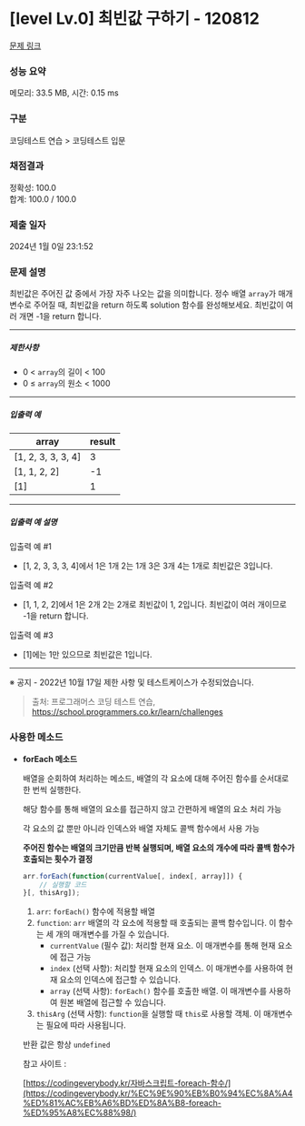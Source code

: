 # [level Lv.0] 최빈값 구하기 - 120812 

[문제 링크](https://school.programmers.co.kr/learn/courses/30/lessons/120812?language=javascript) 

### 성능 요약

메모리: 33.5 MB, 시간: 0.15 ms

### 구분

코딩테스트 연습 > 코딩테스트 입문

### 채점결과

정확성: 100.0<br/>합계: 100.0 / 100.0

### 제출 일자

2024년 1월 0일 23:1:52

### 문제 설명

<p>최빈값은 주어진 값 중에서 가장 자주 나오는 값을 의미합니다. 정수 배열 <code>array</code>가 매개변수로 주어질 때, 최빈값을 return 하도록 solution 함수를 완성해보세요. 최빈값이 여러 개면 -1을 return 합니다.</p>

<hr>

<h5>제한사항</h5>

<ul>
<li>0 &lt; <code>array</code>의 길이 &lt; 100</li>
<li>0&nbsp;≤&nbsp;<code>array</code>의 원소 &lt; 1000</li>
</ul>

<hr>

<h5>입출력 예</h5>
<table class="table">
        <thead><tr>
<th>array</th>
<th>result</th>
</tr>
</thead>
        <tbody><tr>
<td>[1, 2, 3, 3, 3, 4]</td>
<td>3</td>
</tr>
<tr>
<td>[1, 1, 2, 2]</td>
<td>-1</td>
</tr>
<tr>
<td>[1]</td>
<td>1</td>
</tr>
</tbody>
      </table>
<hr>

<h5>입출력 예 설명</h5>

<p>입출력 예 #1</p>

<ul>
<li>[1, 2, 3, 3, 3, 4]에서 1은 1개 2는 1개 3은 3개 4는 1개로 최빈값은 3입니다.</li>
</ul>

<p>입출력 예 #2</p>

<ul>
<li>[1, 1, 2, 2]에서 1은 2개 2는 2개로 최빈값이 1, 2입니다. 최빈값이 여러 개이므로 -1을 return 합니다.</li>
</ul>

<p>입출력 예 #3</p>

<ul>
<li>[1]에는 1만 있으므로 최빈값은 1입니다.</li>
</ul>

<hr>

<p>※ 공지 - 2022년 10월 17일 제한 사항 및 테스트케이스가 수정되었습니다.</p>


> 출처: 프로그래머스 코딩 테스트 연습, https://school.programmers.co.kr/learn/challenges
>
### 사용한 메소드
- **forEach 메소드**
    
    배열을 순회하여 처리하는 메소드, 배열의 각 요소에 대해 주어진 함수를 순서대로 한 번씩 실행한다.
    
    해당 함수를 통해 배열의 요소를 접근하지 않고 간편하게 배열의 요소 처리 가능
    
    각 요소의 값 뿐만 아니라 인덱스와 배열 자체도 콜백 함수에서 사용 가능
    
    **주어진 함수는 배열의 크기만큼 반복 실행되며, 배열 요소의 개수에 따라 콜백 함수가 호출되는 횟수가 결정**
    
    ```jsx
    arr.forEach(function(currentValue[, index[, array]]) {
        // 실행할 코드
    }[, thisArg]);
    ```
    
    1. `arr`: `forEach()` 함수에 적용할 배열
    2. `function`: `arr` 배열의 각 요소에 적용할 때 호출되는 콜백 함수입니다. 이 함수는 세 개의 매개변수를 가질 수 있습니다.
        - `currentValue` (필수 값): 처리할 현재 요소. 이 매개변수를 통해 현재 요소에 접근 가능
        - `index` (선택 사항): 처리할 현재 요소의 인덱스. 이 매개변수를 사용하여 현재 요소의 인덱스에 접근할 수 있습니다.
        - `array` (선택 사항): `forEach()` 함수를 호출한 배열. 이 매개변수를 사용하여 원본 배열에 접근할 수 있습니다.
    3. `thisArg` (선택 사항): `function`을 실행할 때 `this`로 사용할 객체. 이 매개변수는 필요에 따라 사용됩니다.
    
    반환 값은 항상 `undefined`
    
    참고 사이트 :
    
    [https://codingeverybody.kr/자바스크립트-foreach-함수/](https://codingeverybody.kr/%EC%9E%90%EB%B0%94%EC%8A%A4%ED%81%AC%EB%A6%BD%ED%8A%B8-foreach-%ED%95%A8%EC%88%98/)
